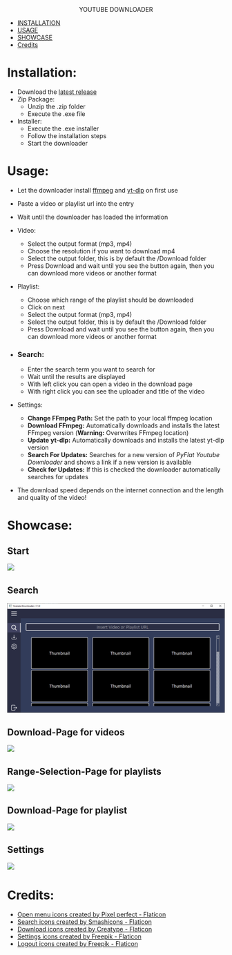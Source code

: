 <div align="center">
YOUTUBE DOWNLOADER
</div>

* [INSTALLATION](#installation)
* [USAGE](#usage)
* [SHOWCASE](#showcase)
* [Credits](#credits)

# Installation:
- Download the [latest release](https://github.com/JJSS-Johannes/YT-Downloader/releases/latest)
- Zip Package:
  - Unzip the .zip folder
  - Execute the .exe file
- Installer:
  - Execute the .exe installer
  - Follow the installation steps
  - Start the downloader

# Usage:
- Let the downloader install [ffmpeg](https://ffmpeg.org/) and [yt-dlp](https://github.com/yt-dlp/yt-dlp) on first use
- Paste a video or playlist url into the entry
- Wait until the downloader has loaded the information
- Video:
  - Select the output format (mp3, mp4)
  - Choose the resolution if you want to download mp4
  - Select the output folder, this is by default the /Download folder
  - Press Download and wait until you see the button again, then you can download more videos or another format
- Playlist:
  - Choose which range of the playlist should be downloaded
  - Click on next
  - Select the output format (mp3, mp4)
  - Select the output folder, this is by default the /Download folder
  - Press Download and wait until you see the button again, then you can download more videos or another format
- ### Search:
  - Enter the search term you want to search for
  - Wait until the results are displayed
  - With left click you can open a video in the download page
  - With right click you can see the uploader and title of the video
- Settings:
  - **Change FFmpeg Path:** Set the path to your local ffmpeg location
  - **Download FFmpeg:** Automatically downloads and installs the latest FFmpeg version (**Warning:** Overwrites FFmpeg location)
  - **Update yt-dlp:** Automatically downloads and installs the latest yt-dlp version
  - **Search For Updates:** Searches for a new version of *PyFlat Youtube Downloader* and shows a link if a new version is available
  - **Check for Updates:** If this is checked the downloader automatically searches for updates

- The download speed depends on the internet connection and the length and quality of the video!

# Showcase:
## Start

[![](https://github.com/JJSS-Johannes/YT-Downloader/blob/main/.github/Startpage.png)](#readme)
## Search

[![](https://github.com/PyFlat-Studios-JR/YT-Downloader/blob/main/.github/Search.png)](#search)
## Download-Page for videos

[![](https://github.com/JJSS-Johannes/YT-Downloader/blob/main/.github/Download_Video.png)](#readme)
## Range-Selection-Page for playlists

[![](https://github.com/JJSS-Johannes/YT-Downloader/blob/main/.github/Select_Playlist_Range.png)](#readme)
## Download-Page for playlist

[![](https://github.com/JJSS-Johannes/YT-Downloader/blob/main/.github/Download_Playlist.png)](#readme)
## Settings

[![](https://github.com/JJSS-Johannes/YT-Downloader/blob/main/.github/Settings.png)](#readme)

# Credits:
- <a href="https://www.flaticon.com/free-icons/open-menu" title="open menu icons">Open menu icons created by Pixel perfect - Flaticon</a>
- <a href="https://www.flaticon.com/free-icons/search" title="search icons">Search icons created by Smashicons - Flaticon</a>
- <a href="https://www.flaticon.com/free-icons/download" title="download icons">Download icons created by Creatype - Flaticon</a>
- <a href="https://www.flaticon.com/free-icons/settings" title="settings icons">Settings icons created by Freepik - Flaticon</a>
- <a href="https://www.flaticon.com/free-icons/logout" title="logout icons">Logout icons created by Freepik - Flaticon</a>
